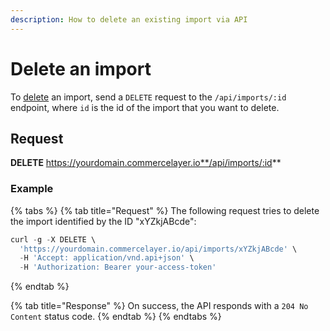 ```yaml
---
description: How to delete an existing import via API
---
```


# Delete an import

To [delete](https://docs.commercelayer.io/developers/deleting-resources) an import, send a `DELETE` request to the `/api/imports/:id` endpoint, where `id` is the id of the import that you want to delete.

## Request

**DELETE** https://yourdomain.commercelayer.io**/api/imports/:id**

### Example

{% tabs %}
{% tab title="Request" %}
The following request tries to delete the import identified by the ID "xYZkjABcde":

```javascript
curl -g -X DELETE \
  'https://yourdomain.commercelayer.io/api/imports/xYZkjABcde' \
  -H 'Accept: application/vnd.api+json' \
  -H 'Authorization: Bearer your-access-token'
```
{% endtab %}

{% tab title="Response" %}
On success, the API responds with a `204 No Content` status code.
{% endtab %}
{% endtabs %}
